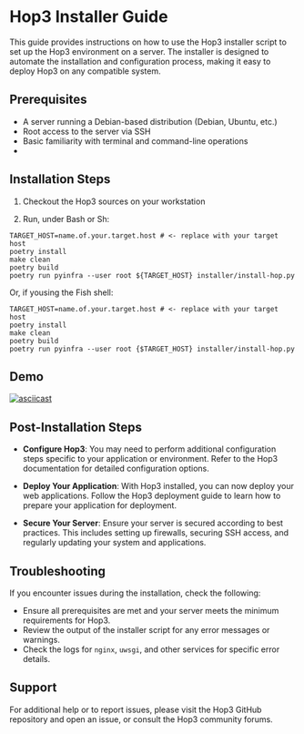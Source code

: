 # Hop3 Installer Guide

This guide provides instructions on how to use the Hop3 installer script to set up the Hop3 environment on a server. The installer is designed to automate the installation and configuration process, making it easy to deploy Hop3 on any compatible system.

## Prerequisites

- A server running a Debian-based distribution (Debian, Ubuntu, etc.)
- Root access to the server via SSH
- Basic familiarity with terminal and command-line operations
-

## Installation Steps

1. Checkout the Hop3 sources on your workstation

2. Run, under Bash or Sh:

```fish
TARGET_HOST=name.of.your.target.host # <- replace with your target host
poetry install
make clean
poetry build
poetry run pyinfra --user root ${TARGET_HOST} installer/install-hop.py
```

Or, if yousing the Fish shell:

```fish
TARGET_HOST=name.of.your.target.host # <- replace with your target host
poetry install
make clean
poetry build
poetry run pyinfra --user root {$TARGET_HOST} installer/install-hop.py
```

## Demo

[![asciicast](https://asciinema.org/a/EyYlupPqQvY2ET0vTVkVpN5t3.svg)](https://asciinema.org/a/EyYlupPqQvY2ET0vTVkVpN5t3)


## Post-Installation Steps

- **Configure Hop3**: You may need to perform additional configuration steps specific to your application or environment. Refer to the Hop3 documentation for detailed configuration options.

- **Deploy Your Application**: With Hop3 installed, you can now deploy your web applications. Follow the Hop3 deployment guide to learn how to prepare your application for deployment.

- **Secure Your Server**: Ensure your server is secured according to best practices. This includes setting up firewalls,
  securing SSH access, and regularly updating your system and applications.

## Troubleshooting

If you encounter issues during the installation, check the following:

- Ensure all prerequisites are met and your server meets the minimum requirements for Hop3.
- Review the output of the installer script for any error messages or warnings.
- Check the logs for `nginx`, `uwsgi`, and other services for specific error details.

## Support

For additional help or to report issues, please visit the Hop3 GitHub repository and open an issue, or consult the Hop3 community forums.
